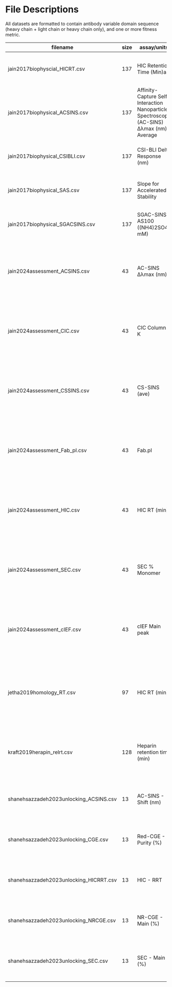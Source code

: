 # File Descriptions

All datasets are formatted to contain antibody variable domain sequence (heavy chain + light chain or heavy chain only), and one or more fitness metric.

| filename | size | assay/units | description | publication | year |
| -------- | ---- | ----------- | ----------- | ----------- | ---- |
| jain2017biophyscial_HICRT.csv | 137 | HIC Retention Time (Min)a | Clinical stage therapeutic antibodies | [Biophysical properties of the clinical-stage antibody landscape](https://doi.org/10.1073/pnas.1616408114) | 2017 |
| jain2017biophysical_ACSINS.csv | 137 | Affinity-Capture Self-Interaction Nanoparticle Spectroscopy (AC-SINS) ∆λmax (nm) Average | Clinical stage therapeutic antibodies | [Biophysical properties of the clinical-stage antibody landscape](https://doi.org/10.1073/pnas.1616408114) | 2017 |
| jain2017biophysical_CSIBLI.csv | 137 | CSI-BLI Delta Response (nm) | Clinical stage therapeutic antibodies | [Biophysical properties of the clinical-stage antibody landscape](https://doi.org/10.1073/pnas.1616408114) | 2017 |
| jain2017biophysical_SAS.csv | 137 | Slope for Accelerated Stability | Clinical stage therapeutic antibodies | [Biophysical properties of the clinical-stage antibody landscape](https://doi.org/10.1073/pnas.1616408114) | 2017 |
| jain2017biophysical_SGACSINS.csv | 137 | SGAC-SINS AS100 ((NH4)2SO4 mM) | Clinical stage therapeutic antibodies | [Biophysical properties of the clinical-stage antibody landscape](https://doi.org/10.1073/pnas.1616408114) | 2017 |
| jain2024assessment_ACSINS.csv | 43 | AC-SINS ∆λmax (nm) | Germline Fv antibodies | [Assessment and incorporation of in vitro correlates to pharmacokinetic outcomes in antibody developability workflows](https://doi.org/10.1080/19420862.2024.2384104) | 2024 |
| jain2024assessment_CIC.csv | 43 | CIC Column K | Germline Fv antibodies | [Assessment and incorporation of in vitro correlates to pharmacokinetic outcomes in antibody developability workflows](https://doi.org/10.1080/19420862.2024.2384104) | 2024 |
| jain2024assessment_CSSINS.csv | 43 | CS-SINS (ave) | Germline Fv antibodies | [Assessment and incorporation of in vitro correlates to pharmacokinetic outcomes in antibody developability workflows](https://doi.org/10.1080/19420862.2024.2384104) | 2024 |
| jain2024assessment_Fab_pI.csv | 43 | Fab.pI | Germline Fv antibodies | [Assessment and incorporation of in vitro correlates to pharmacokinetic outcomes in antibody developability workflows](https://doi.org/10.1080/19420862.2024.2384104) | 2024 |
| jain2024assessment_HIC.csv | 43 | HIC RT (min) | Germline Fv antibodies | [Assessment and incorporation of in vitro correlates to pharmacokinetic outcomes in antibody developability workflows](https://doi.org/10.1080/19420862.2024.2384104) | 2024 |
| jain2024assessment_SEC.csv | 43 | SEC % Monomer | Germline Fv antibodies | [Assessment and incorporation of in vitro correlates to pharmacokinetic outcomes in antibody developability workflows](https://doi.org/10.1080/19420862.2024.2384104) | 2024 |
| jain2024assessment_cIEF.csv | 43 | cIEF Main peak | Germline Fv antibodies | [Assessment and incorporation of in vitro correlates to pharmacokinetic outcomes in antibody developability workflows](https://doi.org/10.1080/19420862.2024.2384104) | 2024 |
| jetha2019homology_RT.csv | 97 | HIC RT (min) | Integrin α11 Fv antibodies | [Homology modeling and structure-based design improve hydrophobic interaction chromatography behavior of integrin binding antibodies](https://doi.org/10.1080/19420862.2018.1475871) | 2018 |
| kraft2019herapin_relrt.csv | 128 | Heparin retention time (min) | Clinical stage therapeutic antibodies | [Heparin chromatography as an in vitro predictor for antibody clearance rate through pinocytosis](https://doi.org/10.1080/19420862.2019.1683432) | 2019 |
| shanehsazzadeh2023unlocking_ACSINS.csv | 13 | AC-SINS - Shift (nm) | Trastuzumab Fv antibodies | [Unlocking de novo antibody design with generative artificial intelligence](https://doi.org/10.1101/2023.01.08.523187) | 2024 |
| shanehsazzadeh2023unlocking_CGE.csv | 13 | Red-CGE - Purity (%) | Trastuzumab Fv antibodies | [Unlocking de novo antibody design with generative artificial intelligence](https://doi.org/10.1101/2023.01.08.523187) | 2024 |
| shanehsazzadeh2023unlocking_HICRRT.csv | 13 | HIC - RRT | Trastuzumab Fv antibodies | [Unlocking de novo antibody design with generative artificial intelligence](https://doi.org/10.1101/2023.01.08.523187) | 2024 |
| shanehsazzadeh2023unlocking_NRCGE.csv | 13 | NR-CGE - Main (%) | Trastuzumab Fv antibodies | [Unlocking de novo antibody design with generative artificial intelligence](https://doi.org/10.1101/2023.01.08.523187) | 2024 |
| shanehsazzadeh2023unlocking_SEC.csv | 13 | SEC - Main (%) | Trastuzumab Fv antibodies | [Unlocking de novo antibody design with generative artificial intelligence](https://doi.org/10.1101/2023.01.08.523187) | 2024 |
